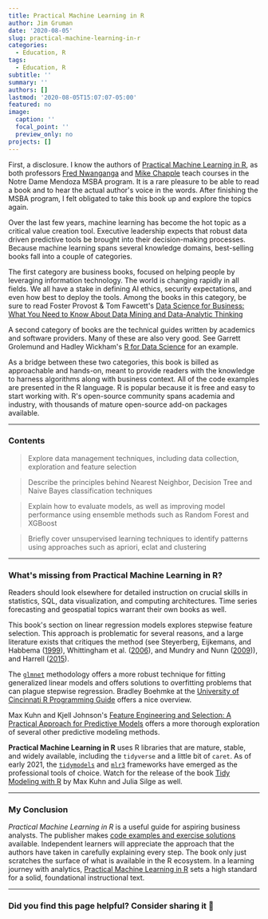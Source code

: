 ```yaml
---
title: Practical Machine Learning in R
author: Jim Gruman
date: '2020-08-05'
slug: practical-machine-learning-in-r
categories:
  - Education, R
tags:
  - Education, R
subtitle: ''
summary: ''
authors: []
lastmod: '2020-08-05T15:07:07-05:00'
featured: no
image:
  caption: ''
  focal_point: ''
  preview_only: no
projects: []
---
```


First, a disclosure. I know the authors of [Practical Machine Learning in R](https://www.wiley.com/en-us/Practical+Machine+Learning+in+R-p-9781119591535), as both professors [Fred Nwanganga](https://twitter.com/gangafred) and [Mike Chapple](https://twitter.com/mchapple) teach courses in the Notre Dame Mendoza MSBA program. It is a rare pleasure to be able to read a book and to hear the actual author's voice in the words. After finishing the MSBA program, I felt obligated to take this book up and explore the topics again. 

Over the last few years, machine learning has become the hot topic as a critical value creation tool. Executive leadership expects that robust data driven predictive tools be brought into their decision-making processes. Because machine learning spans several knowledge domains, best-selling books fall into a couple of categories. 

The first category are business books, focused on helping people by leveraging information technology. The world is changing rapidly in all fields. We all have a stake in defining AI ethics, security expectations, and even how best to deploy the tools. Among the books in this category, be sure to read Foster Provost & Tom Fawcett's [Data Science for Business: What You Need to Know About Data Mining and Data-Analytic Thinking](http://data-science-for-biz.com/) 

A second category of books are the technical guides written by academics and software providers. Many of these are also very good. See Garrett Grolemund and Hadley Wickham's [R for Data Science](https://r4ds.had.co.nz/) for an example.

As a bridge between these two categories, this book is billed as approachable and  hands-on, meant to provide readers with the knowledge to harness algorithms along with business context. All of the code examples are presented in the R language. R is popular because it is free and easy to start working with. R's open-source community spans academia and industry, with thousands of mature open-source add-on packages available.

----

### Contents

> Explore data management techniques, including data collection, exploration and feature selection

> Describe the principles behind Nearest Neighbor, Decision Tree and Naive Bayes classification techniques

> Explain how to evaluate models, as well as improving model performance using ensemble methods such as Random Forest and XGBoost

> Briefly cover unsupervised learning techniques to identify patterns using approaches such as apriori, eclat and clustering

----

### What's missing from **Practical Machine Learning in R**?

Readers should look elsewhere for detailed instruction on crucial skills in statistics, SQL, data visualization, and computing architectures. Time series forecasting and geospatial topics warrant their own books as well. 

This book's section on linear regression models explores stepwise feature selection. This approach is problematic for several reasons, and a large literature exists that critiques the method (see Steyerberg, Eijkemans, and Habbema ([1999](https://bookdown.org/max/FES/references.html#ref-Steyerberg)), Whittingham et al. ([2006](https://bookdown.org/max/FES/references.html#ref-Whittingham)), and Mundry and Nunn ([2009](https://bookdown.org/max/FES/references.html#ref-Mundry))), and Harrell ([2015](https://bookdown.org/max/FES/references.html#ref-rms)).

The [`glmnet`](https://glmnet.stanford.edu/articles/glmnet.html) methodology offers a more robust technique for fitting generalized linear models and offers solutions to overfitting problems that can plague stepwise regression. Bradley Boehmke at the [University of Cincinnati R Programming Guide](http://uc-r.github.io/regularized_regression) offers a nice overview.

Max Kuhn and Kjell Johnson's [Feature Engineering and Selection: A Practical Approach for Predictive Models](https://bookdown.org/max/FES/) offers a more thorough exploration of several other predictive modeling methods.

**Practical Machine Learning in R** uses R libraries that are mature, stable, and widely available, including the `tidyverse` and a little bit of `caret`. As of early 2021, the [`tidymodels`](https://www.tidymodels.org/) and [`mlr3`](https://mlr3book.mlr-org.com/) frameworks have emerged as the professional tools of choice. Watch for the release of the book [Tidy Modeling with R](https://www.tmwr.org/index.html) by Max Kuhn and Julia Silge as well.

----

### My Conclusion

*Practical Machine Learning in R* is a useful guide for aspiring business analysts. The publisher makes [code examples and exercise solutions](https://www.wiley.com/en-us/Practical+Machine+Learning+in+R-p-9781119591535) available. Independent learners will appreciate the approach that the authors have taken in carefully explaining every step. The book only just scratches the surface of what is available in the R ecosystem. In a learning journey with analytics, [Practical Machine Learning in R](https://www.wiley.com/en-us/Practical+Machine+Learning+in+R-p-9781119591535) sets a high standard for a solid, foundational instructional text.

----

### Did you find this page helpful? Consider sharing it 🙌

